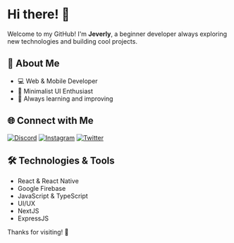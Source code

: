 # Hi there! 👋

Welcome to my GitHub! I'm **Jeverly**, a beginner developer always exploring new technologies and building cool projects.

## 🚀 About Me
- 💻 Web & Mobile Developer
- 🎨 Minimalist UI Enthusiast
- 🚀 Always learning and improving

## 🌐 Connect with Me

[![Discord](https://img.shields.io/badge/Discord-7289DA?style=for-the-badge&logo=discord&logoColor=white)](https://discord.com/users/366208551158415361)
[![Instagram](https://img.shields.io/badge/Instagram-E4405F?style=for-the-badge&logo=instagram&logoColor=white)](https://instagram.com/jeverlyro)
[![Twitter](https://img.shields.io/badge/Twitter-1DA1F2?style=for-the-badge&logo=twitter&logoColor=white)](https://twitter.com/roserru2)

## 🛠️ Technologies & Tools
- React & React Native
- Google Firebase
- JavaScript & TypeScript
- UI/UX
- NextJS
- ExpressJS

Thanks for visiting! 🚀

